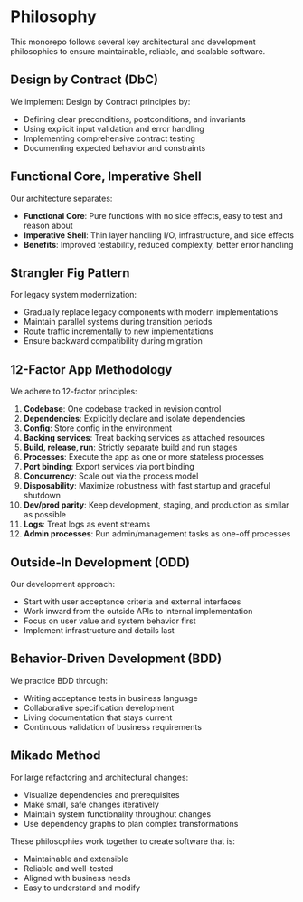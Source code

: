 # Philosophy

This monorepo follows several key architectural and development philosophies to ensure maintainable, reliable, and scalable software.

## Design by Contract (DbC)

We implement Design by Contract principles by:
- Defining clear preconditions, postconditions, and invariants
- Using explicit input validation and error handling
- Implementing comprehensive contract testing
- Documenting expected behavior and constraints

## Functional Core, Imperative Shell

Our architecture separates:
- **Functional Core**: Pure functions with no side effects, easy to test and reason about
- **Imperative Shell**: Thin layer handling I/O, infrastructure, and side effects
- **Benefits**: Improved testability, reduced complexity, better error handling

## Strangler Fig Pattern

For legacy system modernization:
- Gradually replace legacy components with modern implementations
- Maintain parallel systems during transition periods
- Route traffic incrementally to new implementations
- Ensure backward compatibility during migration

## 12-Factor App Methodology

We adhere to 12-factor principles:
1. **Codebase**: One codebase tracked in revision control
2. **Dependencies**: Explicitly declare and isolate dependencies
3. **Config**: Store config in the environment
4. **Backing services**: Treat backing services as attached resources
5. **Build, release, run**: Strictly separate build and run stages
6. **Processes**: Execute the app as one or more stateless processes
7. **Port binding**: Export services via port binding
8. **Concurrency**: Scale out via the process model
9. **Disposability**: Maximize robustness with fast startup and graceful shutdown
10. **Dev/prod parity**: Keep development, staging, and production as similar as possible
11. **Logs**: Treat logs as event streams
12. **Admin processes**: Run admin/management tasks as one-off processes

## Outside-In Development (ODD)

Our development approach:
- Start with user acceptance criteria and external interfaces
- Work inward from the outside APIs to internal implementation
- Focus on user value and system behavior first
- Implement infrastructure and details last

## Behavior-Driven Development (BDD)

We practice BDD through:
- Writing acceptance tests in business language
- Collaborative specification development
- Living documentation that stays current
- Continuous validation of business requirements

## Mikado Method

For large refactoring and architectural changes:
- Visualize dependencies and prerequisites
- Make small, safe changes iteratively
- Maintain system functionality throughout changes
- Use dependency graphs to plan complex transformations

These philosophies work together to create software that is:
- Maintainable and extensible
- Reliable and well-tested
- Aligned with business needs
- Easy to understand and modify